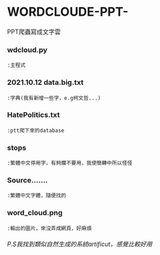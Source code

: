 # WORDCLOUDE-PPT-
PPT爬蟲寫成文字雲
### wdcloud.py
    :主程式
### 2021.10.12 data.big.txt
    :字典(我有新增一些字，e.g柯文哲...)
### HatePolitics.txt
    :ptt爬下來的database
### stops
    :繁體中文停用字，有夠爛不要用，我使簡轉中所以怪怪
### Source.......
    :繁體中文字體，隨便找的
### word_cloud.png
    :輸出的圖片，來沒弄成網頁，好麻煩


###### P.S我找到類似自然生成的系統artificut，感覺比較好用
